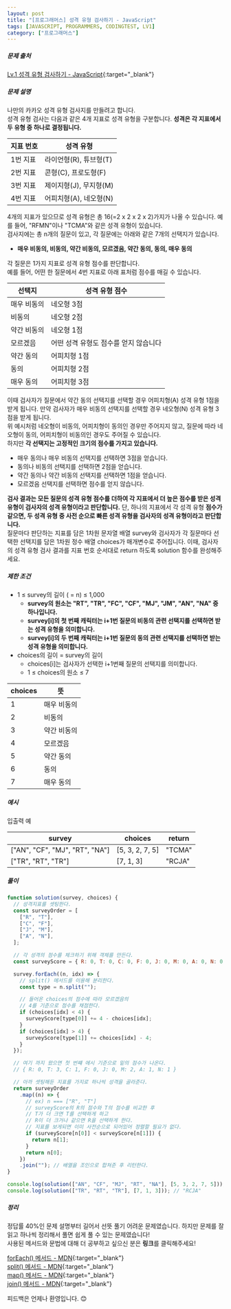 ```yaml
---
layout: post
title: "[프로그래머스] 성격 유형 검사하기 - JavaScript"
tags: [JAVASCRIPT, PROGRAMMERS, CODINGTEST, LV1]
category: ["프로그래머스"]
---
```


##### 문제 출처

[Lv.1 성격 유형 검사하기 - JavaScript](https://school.programmers.co.kr/learn/courses/30/lessons/118666?language=javascript){:target="\_blank"}

##### 문제 설명

나만의 카카오 성격 유형 검사지를 만들려고 합니다.<br/>
성격 유형 검사는 다음과 같은 4개 지표로 성격 유형을 구분합니다. **성격은 각 지표에서 두 유형 중 하나로 결정됩니다.**

| 지표 번호 | 성격 유형              |
| --------- | ---------------------- |
| 1번 지표  | 라이언형(R), 튜브형(T) |
| 2번 지표  | 콘형(C), 프로도형(F)   |
| 3번 지표  | 제이지형(J), 무지형(M) |
| 4번 지표  | 어피치형(A), 네오형(N) |

4개의 지표가 있으므로 성격 유형은 총 16(=2 x 2 x 2 x 2)가지가 나올 수 있습니다. 예를 들어, "RFMN"이나 "TCMA"와 같은 성격 유형이 있습니다.<br/>
검사지에는 총 n개의 질문이 있고, 각 질문에는 아래와 같은 7개의 선택지가 있습니다.<br/>

- **매우 비동의, 비동의, 약간 비동의, 모르겠음, 약간 동의, 동의, 매우 동의**

각 질문은 1가지 지표로 성격 유형 점수를 판단합니다.<br/>
예를 들어, 어떤 한 질문에서 4번 지표로 아래 표처럼 점수를 매길 수 있습니다.

| 선택지      | 성격 유형 점수                        |
| ----------- | ------------------------------------- |
| 매우 비동의 | 네오형 3점                            |
| 비동의      | 네오형 2점                            |
| 약간 비동의 | 네오형 1점                            |
| 모르겠음    | 어떤 성격 유형도 점수를 얻지 않습니다 |
| 약간 동의   | 어피치형 1점                          |
| 동의        | 어피치형 2점                          |
| 매우 동의   | 어피치형 3점                          |

이때 검사자가 질문에서 약간 동의 선택지를 선택할 경우 어피치형(A) 성격 유형 1점을 받게 됩니다. 만약 검사자가 매우 비동의 선택지를 선택할 경우 네오형(N) 성격 유형 3점을 받게 됩니다.<br/>
위 예시처럼 네오형이 비동의, 어피치형이 동의인 경우만 주어지지 않고, 질문에 따라 네오형이 동의, 어피치형이 비동의인 경우도 주어질 수 있습니다.<br/>
하지만 **각 선택지는 고정적인 크기의 점수를 가지고 있습니다.**<br/>

- 매우 동의나 매우 비동의 선택지를 선택하면 3점을 얻습니다.
- 동의나 비동의 선택지를 선택하면 2점을 얻습니다.
- 약간 동의나 약간 비동의 선택지를 선택하면 1점을 얻습니다.
- 모르겠음 선택지를 선택하면 점수를 얻지 않습니다.

**검사 결과는 모든 질문의 성격 유형 점수를 더하여 각 지표에서 더 높은 점수를 받은 성격 유형이 검사자의 성격 유형이라고 판단합니다.** 단, 하나의 지표에서 각 성격 유형 **점수가 같으면, 두 성격 유형 중 사전 순으로 빠른 성격 유형을 검사자의 성격 유형이라고 판단합니다.**<br/>
질문마다 판단하는 지표를 담은 1차원 문자열 배열 survey와 검사자가 각 질문마다 선택한 선택지를 담은 1차원 정수 배열 choices가 매개변수로 주어집니다. 이때, 검사자의 성격 유형 검사 결과를 지표 번호 순서대로 return 하도록 solution 함수를 완성해주세요.

##### 제한 조건

- 1 ≤ survey의 길이 ( = n) ≤ 1,000
  - **survey의 원소는 "RT", "TR", "FC", "CF", "MJ", "JM", "AN", "NA" 중 하나입니다.**
  - **survey[i]의 첫 번째 캐릭터는 i+1번 질문의 비동의 관련 선택지를 선택하면 받는 성격 유형을 의미합니다.**
  - **survey[i]의 두 번째 캐릭터는 i+1번 질문의 동의 관련 선택지를 선택하면 받는 성격 유형을 의미합니다.**
- choices의 길이 = survey의 길이
  - choices[i]는 검사자가 선택한 i+1번째 질문의 선택지를 의미합니다.
  - 1 ≤ choices의 원소 ≤ 7

| choices | 뜻          |
| ------- | ----------- |
| 1       | 매우 비동의 |
| 2       | 비동의      |
| 3       | 약간 비동의 |
| 4       | 모르겠음    |
| 5       | 약간 동의   |
| 6       | 동의        |
| 7       | 매우 동의   |

##### 예시

입출력 예

| survey                         | choices         | return |
| ------------------------------ | --------------- | ------ |
| ["AN", "CF", "MJ", "RT", "NA"] | [5, 3, 2, 7, 5] | "TCMA" |
| ["TR", "RT", "TR"]             | [7, 1, 3]       | "RCJA" |

##### 풀이

```javascript
function solution(survey, choices) {
  // 성격지표를 셋팅한다.
  const surveyOrder = [
    ["R", "T"],
    ["C", "F"],
    ["J", "M"],
    ["A", "N"],
  ];

  // 각 성격의 점수를 체크하기 위해 객체를 만든다.
  const surveyScore = { R: 0, T: 0, C: 0, F: 0, J: 0, M: 0, A: 0, N: 0 };

  survey.forEach((n, idx) => {
    // split() 메서드를 이용해 분리한다.
    const type = n.split("");

    // 들어온 choices의 점수에 따라 모르겠음의
    // 4를 기준으로 점수를 채점한다.
    if (choices[idx] < 4) {
      surveyScore[type[0]] += 4 - choices[idx];
    }
    if (choices[idx] > 4) {
      surveyScore[type[1]] += choices[idx] - 4;
    }
  });

  // 여기 까지 왔으면 첫 번쨰 에시 기준으로 밑의 점수가 나온다.
  // { R: 0, T: 3, C: 1, F: 0, J: 0, M: 2, A: 1, N: 1 }

  // 아까 셋팅해둔 지표를 가지로 하나씩 성격을 골라준다.
  return surveyOrder
    .map((n) => {
      // ex) n === ["R", "T"]
      // surveyScore의 R의 점수와 T의 점수를 비교한 후
      // T가 더 크면 T를 선택하게 하고
      // R이 더 크거나 같으면 R을 선택하게 한다.
      // 지표를 보게되면 이미 사전순으로 되어있어 정렬할 필요가 없다.
      if (surveyScore[n[0]] < surveyScore[n[1]]) {
        return n[1];
      }
      return n[0];
    })
    .join(""); // 배열을 조인으로 합쳐준 후 리턴한다.
}

console.log(solution(["AN", "CF", "MJ", "RT", "NA"], [5, 3, 2, 7, 5])); // "TCMA"
console.log(solution(["TR", "RT", "TR"], [7, 1, 3])); // "RCJA"
```

##### 정리

정답률 40%인 문제 설명부터 길어서 선뜻 풀기 어려운 문제였습니다. 하지만 문제를 잘 읽고 하나씩 정리해서 풀면 쉽게 풀 수 있는 문제였습니다!<br />
사용된 메서드와 문법에 대해 더 공부하고 싶으신 분은 **링크**를 클릭해주세요!

[forEach() 메서드 - MDN](https://developer.mozilla.org/ko/docs/Web/JavaScript/Reference/Global_Objects/Array/forEach){:target="\_blank"}<br />
[split() 메서드 - MDN](https://developer.mozilla.org/ko/docs/Web/JavaScript/Reference/Global_Objects/String/split){:target="\_blank"}<br />
[map() 메서드 - MDN](https://developer.mozilla.org/ko/docs/Web/JavaScript/Reference/Global_Objects/Array/map){:target="\_blank"}<br />
[join() 메서드 - MDN](https://developer.mozilla.org/ko/docs/Web/JavaScript/Reference/Global_Objects/Array/join){:target="\_blank"}

피드백은 언제나 환영입니다. 😊
